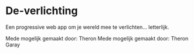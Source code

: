 # De-verlichting
Een progressive web app om je wereld mee te verlichten... letterlijk.

Mede mogelijk gemaakt door:
Theron
Mede mogelijk gemaakt door: 
Theron Garay

